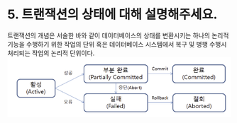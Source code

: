 # 5. 트랜잭션의 상태에 대해 설명해주세요.

트랜잭션의 개념은 서술한 바와 같이 데이터베이스의 상태를 변환시키는 하나의 논리적 기능을 수행하기 위한 작업의 단위 혹은 데이터베이스 시스템에서 복구 및 병행 수행시 처리되는 작업의 논리적 단위이다.
![Alt text](image.png)
